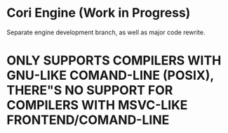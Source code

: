 # Cori Engine (Work in Progress)

Separate engine development branch, as well as major code rewrite.

# ONLY SUPPORTS COMPILERS WITH GNU-LIKE COMAND-LINE (POSIX), THERE"S NO SUPPORT FOR COMPILERS WITH MSVC-LIKE FRONTEND/COMAND-LINE
